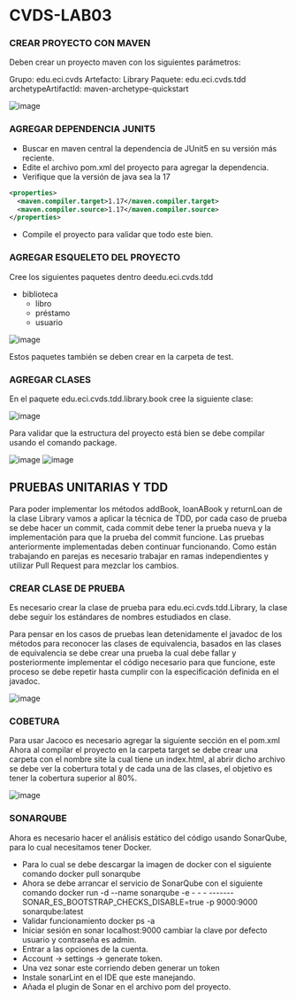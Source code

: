 # CVDS-LAB03

### CREAR PROYECTO CON MAVEN

Deben crear un proyecto maven con los siguientes parámetros:

Grupo: edu.eci.cvds 
Artefacto: Library 
Paquete: edu.eci.cvds.tdd 
archetypeArtifactId: maven-archetype-quickstart 

![image](https://github.com/user-attachments/assets/064ffd93-4819-4d57-bc5a-b854a5b3b5af)

### AGREGAR DEPENDENCIA JUNIT5

- Buscar en maven central la dependencia de JUnit5 en su versión más reciente.
- Edite el archivo pom.xml del proyecto para agregar la dependencia.
- Verifique que la versión de java sea la 17
```xml
<properties>
  <maven.compiler.target>1.17</maven.compiler.target>
  <maven.compiler.source>1.17</maven.compiler.source>
</properties>
```
- Compile el proyecto para validar que todo este bien.

### AGREGAR ESQUELETO DEL PROYECTO

Cree los siguientes paquetes dentro deedu.eci.cvds.tdd
- biblioteca
  - libro
  - préstamo
  - usuario
  
![image](https://github.com/user-attachments/assets/2169c6fb-888a-45f7-9e01-8fe4360ae02c)

Estos paquetes también se deben crear en la carpeta de test.

### AGREGAR CLASES

En el paquete edu.eci.cvds.tdd.library.book cree la siguiente clase:

![image](https://github.com/user-attachments/assets/8256bde4-cc58-47ba-ab93-4df315e6b83f)

Para validar que la estructura del proyecto está bien se debe compilar usando el comando package.

![image](https://github.com/user-attachments/assets/0fc3f8f6-8e46-4211-a4d2-51a26bf7005b)
![image](https://github.com/user-attachments/assets/586dee0e-18b4-4187-8344-9e3a428e20c3)

## PRUEBAS UNITARIAS Y TDD

Para poder implementar los métodos addBook, loanABook y returnLoan de la clase Library vamos a aplicar la técnica de TDD, por cada caso de prueba se debe hacer un commit, cada commit debe tener la prueba nueva y la implementación para que la prueba del commit funcione. Las pruebas anteriormente implementadas deben continuar funcionando. Como están trabajando en parejas es necesario trabajar en ramas independientes y utilizar Pull Request para mezclar los cambios.

### CREAR CLASE DE PRUEBA

Es necesario crear la clase de prueba para edu.eci.cvds.tdd.Library, la clase debe seguir los estándares de nombres estudiados en clase.

Para pensar en los casos de pruebas lean detenidamente el javadoc de los métodos para reconocer las clases de equivalencia, basados en las clases de equivalencia se debe crear una prueba la cual debe fallar y posteriormente implementar el código necesario para que funcione, este proceso se debe repetir hasta cumplir con la especificación definida en el javadoc.

![image](https://github.com/user-attachments/assets/7274d3cc-b86d-4cfd-9ad0-c13efc72a1fd)

### COBETURA

Para usar Jacoco es necesario agregar la siguiente sección en el pom.xml
Ahora al compilar el proyecto en la carpeta target se debe crear una carpeta con el nombre site la cual tiene un index.html, al abrir dicho archivo se debe ver la cobertura total y de cada una de las clases, el objetivo es tener la cobertura superior al 80%.

![image](https://github.com/user-attachments/assets/b8fec3f2-805d-43cf-be7e-6a614c8d41f6)

### SONARQUBE 

Ahora es necesario hacer el análisis estático del código usando SonarQube, para lo cual necesitamos tener Docker.

- Para lo cual se debe descargar la imagen de docker con el siguiente comando docker pull sonarqube
- Ahora se debe arrancar el servicio de SonarQube con el siguiente comando docker run -d --name sonarqube -e - - - -------SONAR_ES_BOOTSTRAP_CHECKS_DISABLE=true -p 9000:9000 sonarqube:latest
- Validar funcionamiento docker ps -a
- Iniciar sesión en sonar localhost:9000 cambiar la clave por defecto usuario y contraseña es admin.
- Entrar a las opciones de la cuenta.
- Account -> settings -> generate token.
- Una vez sonar este corriendo deben generar un token
- Instale sonarLint en el IDE que este manejando.
- Añada el plugin de Sonar en el archivo pom del proyecto.






